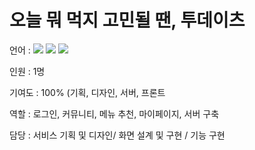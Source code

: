 # 오늘 뭐 먹지 고민될 땐, 투데이츠
언어 : 
<img src="https://img.shields.io/badge/Swift-F05138?style=flat&logo=Swift&logoColor=white"/>
<img src="https://img.shields.io/badge/SwfitUI-F05138?style=flat&logo=SwfitUI&logoColor=white"/>
<img src="https://img.shields.io/badge/Firebase-FCA28?style=flat&logo=Firebase&logoColor=white"/>

인원 : 1명

기여도 : 100% (기획, 디자인, 서버, 프론트

역할 : 로그인, 커뮤니티, 메뉴 추천, 마이페이지, 서버 구축

담당 : 서비스 기획 및 디자인/ 화면 설계 및 구현 / 기능 구현
